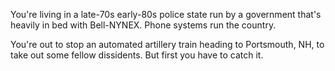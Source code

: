 You're living in a late-70s early-80s police state run by a government that's heavily in bed with Bell-NYNEX. Phone systems run the country.

You're out to stop an automated artillery train heading to Portsmouth, NH, to take out some fellow dissidents. But first you have to catch it.